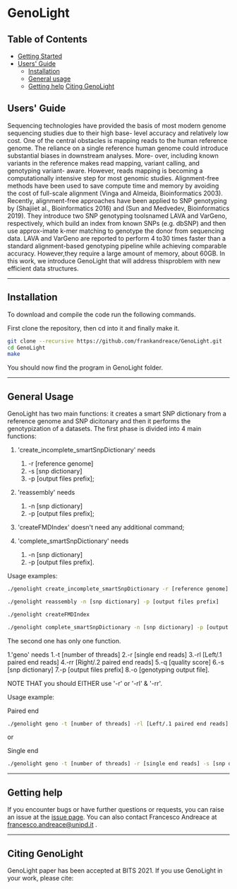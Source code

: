 # GenoLight
## Table of Contents

- [Getting Started](#started)
- [Users' Guide](#uguide)
  - [Installation](#install)
  - [General usage](#general)
  - [Getting help](#help)
[Citing GenoLight](#cite)


## <a name="uguide"></a>Users' Guide
Sequencing technologies have provided the basis of most modern genome sequencing studies due to their high base- level accuracy and relatively low cost. One of the central obstacles is mapping reads to the human reference genome. The reliance on a single reference human genome could introduce substantial biases in downstream analyses. More- over, including known variants in the reference makes read mapping, variant calling, and genotyping variant- aware. 
However, reads mapping is becoming a computationally intensive step for most genomic studies. Alignment-free methods have been used to save compute time and memory by avoiding the cost of full-scale alignment (Vinga and Almeida, Bioinformatics 2003). Recently, alignment-free approaches have been applied to SNP genotyping by (Shajiiet al., Bioinformatics 2016) and (Sun and Medvedev, Bioinformatics 2019). They introduce two SNP genotyping toolsnamed LAVA and 
VarGeno, respectively, which build an index from known SNPs (e.g. dbSNP) and then use approx-imate k-mer matching to genotype the donor from sequencing data. LAVA and VarGeno are reported to perform 4 to30 times faster than a standard alignment-based genotyping pipeline while achieving comparable accuracy. However,they require a large amount of memory, about 60GB. In this work, we introduce GenoLight that will address thisproblem with new efficient data structures.

---

## <a name="install"></a>Installation

To download and compile the code run the following commands.

First clone the repository, then cd into it and finally make it.
```sh
git clone --recursive https://github.com/frankandreace/GenoLight.git
cd GenoLight
make
```

You should now find the program in GenoLight folder.

---

##  <a name="general"></a>General Usage

GenoLight has two main functions: it creates a smart SNP dictionary from a reference genome and SNP dicitonary and then it performs the genotypization of a datasets.
The first phase is divided into 4 main functions:  

1. 'create_incomplete_smartSnpDictionary' needs 
    1. -r [reference genome]
    2. -s [snp dictionary]
    3. -p [output files prefix];

2. 'reassembly' needs
    1. -n [snp dictionary]
    2. -p [output files prefix];

3. 'createFMDIndex' doesn't need any additional command;

4. 'complete_smartSnpDictionary' needs
    1. -n [snp dictionary]
    2. -p [output files prefix].

Usage examples:

```sh
./genolight create_incomplete_smartSnpDictionary -r [reference genome] -s [snp dictionary] -p [output files prefix]
```
```sh
./genolight reassembly -n [snp dictionary] -p [output files prefix]
```
```sh
./genolight createFMDIndex   
```
```sh
./genolight complete_smartSnpDictionary -n [snp dictionary] -p [output files prefix]
```

The second one has only one function.

1.'geno' needs
    1.-t [number of threads]
    2.-r [single end reads]
    3.-rl [Left/.1 paired end reads]
    4.-rr [Right/.2 paired end reads]
    5.-q [quality score]
    6.-s [snp dictionary]
    7.-p [output files prefix]
    8.-o [genotyping output file].

NOTE THAT you should EITHER use '-r' or '-rl' & '-rr'.

Usage example: 

Paired end 

```sh
./genolight geno -t [number of threads] -rl [Left/.1 paired end reads] -rr [Right/.2 paired end reads] -s [snp dictionary] -p [output files prefix] -o [genotyping output file]
```
or 

Single end 

```sh
./genolight geno -t [number of threads] -r [single end reads] -s [snp dictionary] -p [output files prefix] -o [genotyping output file]
```
---

## <a name="help"></a>Getting help
If you encounter bugs or have further questions or
requests, you can raise an issue at the [issue page][issue]. You can also contact Francesco Andreace at francesco.andreace@unipd.it .

---

## <a name="cite"></a>Citing GenoLight

GenoLight paper has been accepted at BITS 2021.
If you use GenoLight in your work, please cite:

[issue]: https://github.com/frankandreace/GenoLight/issues
